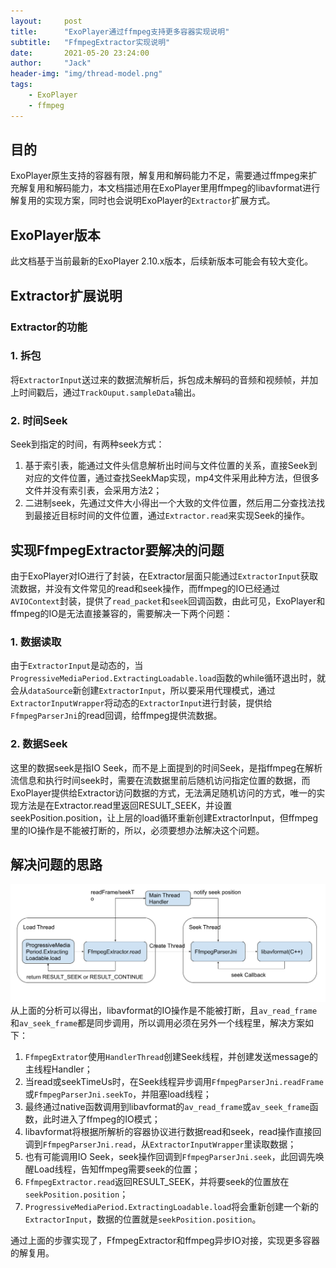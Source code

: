 ```yaml
---
layout:     post
title:      "ExoPlayer通过ffmpeg支持更多容器实现说明"
subtitle:   "FfmpegExtractor实现说明"
date:       2021-05-20 23:24:00
author:     "Jack"
header-img: "img/thread-model.png"
tags:
    - ExoPlayer
    - ffmpeg
---
```

## 目的

ExoPlayer原生支持的容器有限，解复用和解码能力不足，需要通过ffmpeg来扩充解复用和解码能力，本文档描述用在ExoPlayer里用ffmpeg的libavformat进行解复用的实现方案，同时也会说明ExoPlayer的```Extractor```扩展方式。

## ExoPlayer版本

此文档基于当前最新的ExoPlayer 2.10.x版本，后续新版本可能会有较大变化。

## Extractor扩展说明

### Extractor的功能

### 1. 拆包

将```ExtractorInput```送过来的数据流解析后，拆包成未解码的音频和视频帧，并加上时间戳后，通过```TrackOuput.sampleData```输出。

### 2. 时间Seek

Seek到指定的时间，有两种seek方式：

1. 基于索引表，能通过文件头信息解析出时间与文件位置的关系，直接Seek到对应的文件位置，通过查找SeekMap实现，mp4文件采用此种方法，但很多文件并没有索引表，会采用方法2；
2. 二进制seek，先通过文件大小得出一个大致的文件位置，然后用二分查找法找到最接近目标时间的文件位置，通过```Extractor.read```来实现Seek的操作。

## 实现FfmpegExtractor要解决的问题

由于ExoPlayer对IO进行了封装，在Extractor层面只能通过```ExtractorInput```获取流数据，并没有文件常见的read和seek操作，而ffmpeg的IO已经通过```AVIOContext```封装，提供了```read_packet```和```seek```回调函数，由此可见，ExoPlayer和ffmpeg的IO是无法直接兼容的，需要解决一下两个问题：

### 1. 数据读取

由于```ExtractorInput```是动态的，当```ProgressiveMediaPeriod.ExtractingLoadable.load```函数的while循环退出时，就会从```dataSource```新创建```ExtractorInput```，所以要采用代理模式，通过```ExtractorInputWrapper```将动态的```ExtractorInput```进行封装，提供给```FfmpegParserJni```的read回调，给ffmpeg提供流数据。

### 2. 数据Seek

这里的数据seek是指IO Seek，而不是上面提到的时间Seek，是指ffmpeg在解析流信息和执行时间seek时，需要在流数据里前后随机访问指定位置的数据，而ExoPlayer提供给Extractor访问数据的方式，无法满足随机访问的方式，唯一的实现方法是在Extractor.read里返回RESULT_SEEK，并设置seekPosition.position，让上层的load循环重新创建ExtractorInput，但ffmpeg里的IO操作是不能被打断的，所以，必须要想办法解决这个问题。

## 解决问题的思路

![](/img/thread-model.png)
从上面的分析可以得出，libavformat的IO操作是不能被打断，且```av_read_frame```和```av_seek_frame```都是同步调用，所以调用必须在另外一个线程里，解决方案如下：

1. ```FfmpegExtrator```使用```HandlerThread```创建Seek线程，并创建发送message的主线程Handler；
2. 当read或seekTimeUs时，在Seek线程异步调用```FfmpegParserJni.readFrame```或```FfmpegParserJni.seekTo```，并阻塞load线程；
3. 最终通过native函数调用到libavformat的```av_read_frame```或```av_seek_frame```函数，此时进入了ffmpeg的IO模式；
4. libavformat将根据所解析的容器协议进行数据read和seek，read操作直接回调到```FfmpegParserJni.read```，从```ExtractorInputWrapper```里读取数据；
5. 也有可能调用IO Seek，seek操作回调到```FfmpegParserJni.seek```，此回调先唤醒Load线程，告知ffmpeg需要seek的位置；
6. ```FfmpegExtractor.read```返回RESULT_SEEK，并将要seek的位置放在```seekPosition.position```；
7. ```ProgressiveMediaPeriod.ExtractingLoadable.load```将会重新创建一个新的```ExtractorInput```，数据的位置就是```seekPosition.position```。

通过上面的步骤实现了，FfmpegExtractor和ffmpeg异步IO对接，实现更多容器的解复用。
